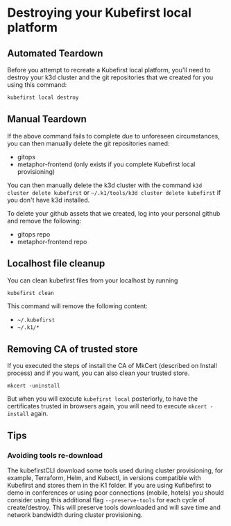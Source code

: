 # Destroying your Kubefirst local platform

## Automated Teardown

Before you attempt to recreate a Kubefirst local platform, you'll need to destroy your k3d cluster and the git repositories that we created for you using this command:

```bash
kubefirst local destroy
```

## Manual Teardown

If the above command fails to complete due to unforeseen circumstances, you can then manually delete the git repositories named:

- gitops
- metaphor-frontend (only exists if you complete Kubefirst local provisioning)

You can then manually delete the k3d cluster with the command `k3d cluster delete kubefirst` or `~/.k1/tools/k3d cluster delete kubefirst` if you don't have k3d installed.

To delete your github assets that we created, log into your personal github and remove the following:

- gitops repo
- metaphor-frontend repo


## Localhost file cleanup

You can clean kubefirst files from your localhost by running

```bash
kubefirst clean
```

This command will remove the following content:

- `~/.kubefirst`
- `~/.k1/*`

## Removing CA of trusted store

If you executed the steps of install the CA of MkCert (described on Install process) and if you want, you can also clean your trusted store.

```
mkcert -uninstall
```

But when you will execute `kubefirst local` posteriorly, to have the certificates trusted in browsers again, you will need to execute `mkcert -install` again.

## Tips

### Avoiding tools re-download

The kubefirstCLI download some tools used during cluster provisioning, for example, Terraform, Helm, and Kubectl, in versions compatible with Kubefirst and stores them in the K1 folder. 
If you are using Kufibefirst to demo in conferences or using poor connections (mobile, hotels) you should consider using this additional flag `--preserve-tools` for each cycle of create/destroy. 
This will preserve tools downloaded and will save time and network bandwidth during cluster provisioning.